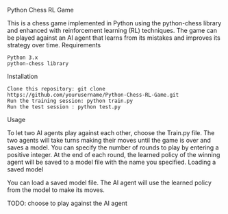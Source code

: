 Python Chess RL Game

This is a chess game implemented in Python using the python-chess library and enhanced with reinforcement learning (RL) techniques. The game can be played against an AI agent that learns from its mistakes and improves its strategy over time.
Requirements

    Python 3.x
    python-chess library


Installation

    Clone this repository: git clone https://github.com/yourusername/Python-Chess-RL-Game.git
    Run the training session: python train.py
    Run the test session : python test.py

Usage




To let two AI agents play against each other, choose the Train.py file. The two agents will take turns making their moves until the game is over and saves a model. You can specify the number of rounds to play by entering a positive integer. At the end of each round, the learned policy of the winning agent will be saved to a model file with the name you specified.
Loading a saved model

You can load a saved model file. The AI agent will use the learned policy from the model to make its moves.

TODO:
  choose to play against the AI agent
